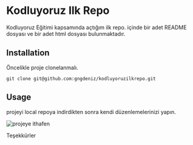 # Kodluyoruz Ilk Repo 
Kodluyoruz Eğitimi kapsamında açtığım ilk repo. içinde bir adet README dosyası ve bir adet html dosyası bulunmaktadır.


## Installation
Öncelikle proje clonelanmalı. 

``` phyton
git clone git@github.com:gngdeniz/kodluyoruzilkrepo.git
```
## Usage 
projeyi local repoya indirdikten sonra kendi düzenlemelerinizi yapın.


![projeye ithafen](https://cdn.pixabay.com/photo/2015/12/15/05/43/starry-night-1093721_960_720.jpg)

Teşekkürler



